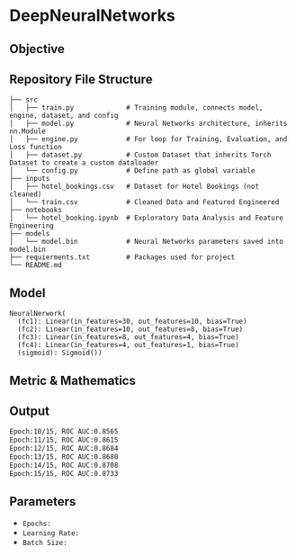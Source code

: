 # DeepNeuralNetworks

## Objective


## Repository File Structure
    ├── src          
    │   ├── train.py             # Training module, connects model, engine, dataset, and config
    │   ├── model.py             # Neural Networks architecture, inherits nn.Module
    │   ├── engine.py            # For loop for Training, Evaluation, and Loss function 
    │   ├── dataset.py           # Custom Dataset that inherits Torch Dataset to create a custom dataloader
    │   └── config.py            # Define path as global variable
    ├── inputs
    │   ├── hotel_bookings.csv   # Dataset for Hotel Bookings (not cleaned)
    │   └── train.csv            # Cleaned Data and Featured Engineered 
    ├── notebooks
    │   └── hotel_booking.ipynb  # Exploratory Data Analysis and Feature Engineering
    ├── models
    │   └── model.bin            # Neural Networks parameters saved into model.bin 
    ├── requierments.txt         # Packages used for project
    └── README.md

## Model
```
NeuralNerwork(
  (fc1): Linear(in_features=30, out_features=10, bias=True)
  (fc2): Linear(in_features=10, out_features=8, bias=True)
  (fc3): Linear(in_features=8, out_features=4, bias=True)
  (fc4): Linear(in_features=4, out_features=1, bias=True)
  (sigmoid): Sigmoid())
```  

## Metric & Mathematics


## Output
```bash
Epoch:10/15, ROC AUC:0.8565
Epoch:11/15, ROC AUC:0.8615
Epoch:12/15, ROC AUC:0.8684
Epoch:13/15, ROC AUC:0.8680
Epoch:14/15, ROC AUC:0.8708
Epoch:15/15, ROC AUC:0.8733
```


## Parameters
- `Epochs:` 
- `Learning Rate:`
- `Batch Size:`
